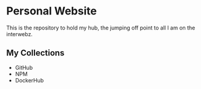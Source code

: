 # Personal Website
This is the repository to hold my hub, the jumping off point to all I am on the interwebz.

## My Collections
* GitHub
* NPM
* DockerHub
